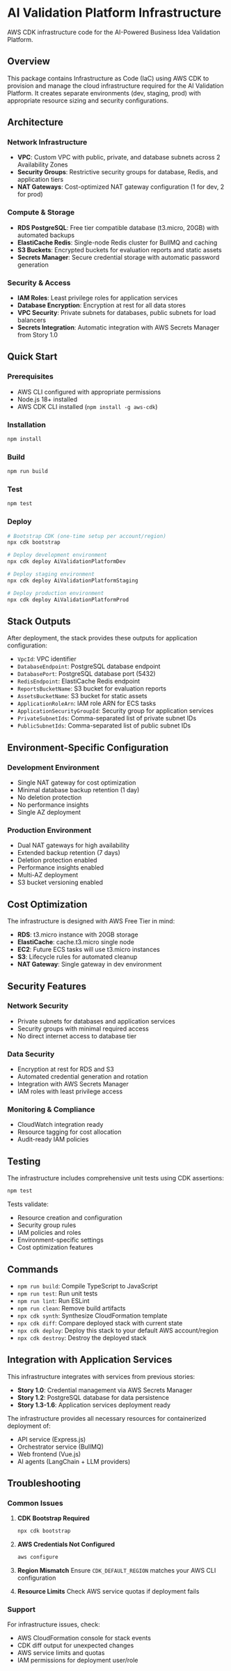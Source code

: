 # AI Validation Platform Infrastructure

AWS CDK infrastructure code for the AI-Powered Business Idea Validation
Platform.

## Overview

This package contains Infrastructure as Code (IaC) using AWS CDK to provision
and manage the cloud infrastructure required for the AI Validation Platform. It
creates separate environments (dev, staging, prod) with appropriate resource
sizing and security configurations.

## Architecture

### Network Infrastructure

- **VPC**: Custom VPC with public, private, and database subnets across 2
  Availability Zones
- **Security Groups**: Restrictive security groups for database, Redis, and
  application tiers
- **NAT Gateways**: Cost-optimized NAT gateway configuration (1 for dev, 2 for
  prod)

### Compute & Storage

- **RDS PostgreSQL**: Free tier compatible database (t3.micro, 20GB) with
  automated backups
- **ElastiCache Redis**: Single-node Redis cluster for BullMQ and caching
- **S3 Buckets**: Encrypted buckets for evaluation reports and static assets
- **Secrets Manager**: Secure credential storage with automatic password
  generation

### Security & Access

- **IAM Roles**: Least privilege roles for application services
- **Database Encryption**: Encryption at rest for all data stores
- **VPC Security**: Private subnets for databases, public subnets for load
  balancers
- **Secrets Integration**: Automatic integration with AWS Secrets Manager from
  Story 1.0

## Quick Start

### Prerequisites

- AWS CLI configured with appropriate permissions
- Node.js 18+ installed
- AWS CDK CLI installed (`npm install -g aws-cdk`)

### Installation

```bash
npm install
```

### Build

```bash
npm run build
```

### Test

```bash
npm test
```

### Deploy

```bash
# Bootstrap CDK (one-time setup per account/region)
npx cdk bootstrap

# Deploy development environment
npx cdk deploy AiValidationPlatformDev

# Deploy staging environment
npx cdk deploy AiValidationPlatformStaging

# Deploy production environment
npx cdk deploy AiValidationPlatformProd
```

## Stack Outputs

After deployment, the stack provides these outputs for application
configuration:

- `VpcId`: VPC identifier
- `DatabaseEndpoint`: PostgreSQL database endpoint
- `DatabasePort`: PostgreSQL database port (5432)
- `RedisEndpoint`: ElastiCache Redis endpoint
- `ReportsBucketName`: S3 bucket for evaluation reports
- `AssetsBucketName`: S3 bucket for static assets
- `ApplicationRoleArn`: IAM role ARN for ECS tasks
- `ApplicationSecurityGroupId`: Security group for application services
- `PrivateSubnetIds`: Comma-separated list of private subnet IDs
- `PublicSubnetIds`: Comma-separated list of public subnet IDs

## Environment-Specific Configuration

### Development Environment

- Single NAT gateway for cost optimization
- Minimal database backup retention (1 day)
- No deletion protection
- No performance insights
- Single AZ deployment

### Production Environment

- Dual NAT gateways for high availability
- Extended backup retention (7 days)
- Deletion protection enabled
- Performance insights enabled
- Multi-AZ deployment
- S3 bucket versioning enabled

## Cost Optimization

The infrastructure is designed with AWS Free Tier in mind:

- **RDS**: t3.micro instance with 20GB storage
- **ElastiCache**: cache.t3.micro single node
- **EC2**: Future ECS tasks will use t3.micro instances
- **S3**: Lifecycle rules for automated cleanup
- **NAT Gateway**: Single gateway in dev environment

## Security Features

### Network Security

- Private subnets for databases and application services
- Security groups with minimal required access
- No direct internet access to database tier

### Data Security

- Encryption at rest for RDS and S3
- Automated credential generation and rotation
- Integration with AWS Secrets Manager
- IAM roles with least privilege access

### Monitoring & Compliance

- CloudWatch integration ready
- Resource tagging for cost allocation
- Audit-ready IAM policies

## Testing

The infrastructure includes comprehensive unit tests using CDK assertions:

```bash
npm test
```

Tests validate:

- Resource creation and configuration
- Security group rules
- IAM policies and roles
- Environment-specific settings
- Cost optimization features

## Commands

- `npm run build`: Compile TypeScript to JavaScript
- `npm run test`: Run unit tests
- `npm run lint`: Run ESLint
- `npm run clean`: Remove build artifacts
- `npx cdk synth`: Synthesize CloudFormation template
- `npx cdk diff`: Compare deployed stack with current state
- `npx cdk deploy`: Deploy this stack to your default AWS account/region
- `npx cdk destroy`: Destroy the deployed stack

## Integration with Application Services

This infrastructure integrates with services from previous stories:

- **Story 1.0**: Credential management via AWS Secrets Manager
- **Story 1.2**: PostgreSQL database for data persistence
- **Story 1.3-1.6**: Application services deployment ready

The infrastructure provides all necessary resources for containerized deployment
of:

- API service (Express.js)
- Orchestrator service (BullMQ)
- Web frontend (Vue.js)
- AI agents (LangChain + LLM providers)

## Troubleshooting

### Common Issues

1. **CDK Bootstrap Required**

   ```bash
   npx cdk bootstrap
   ```

2. **AWS Credentials Not Configured**

   ```bash
   aws configure
   ```

3. **Region Mismatch** Ensure `CDK_DEFAULT_REGION` matches your AWS CLI
   configuration

4. **Resource Limits** Check AWS service quotas if deployment fails

### Support

For infrastructure issues, check:

- AWS CloudFormation console for stack events
- CDK diff output for unexpected changes
- AWS service limits and quotas
- IAM permissions for deployment user/role
